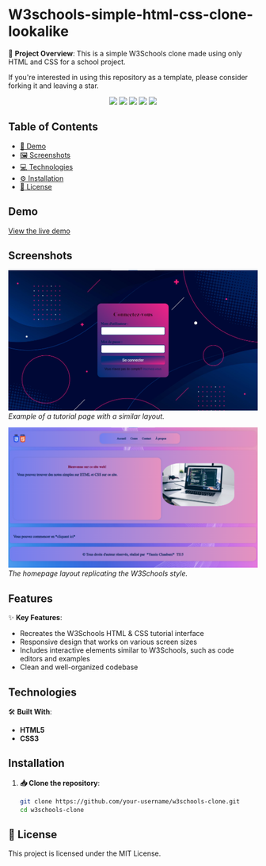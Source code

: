 # W3schools-simple-html-css-clone-lookalike

📝 **Project Overview**: This is a simple W3Schools clone made using only HTML and CSS for a school project.

If you're interested in using this repository as a template, please consider forking it and leaving a star.

<div align="center">
  <img src='https://img.shields.io/github/issues/shadowxdgamer/w3schools-simple-html-css-clone?style=for-the-badge&logo=appveyor' />
  <img src='https://img.shields.io/github/forks/shadowxdgamer/w3schools-simple-html-css-clone?style=for-the-badge&logo=appveyor' />
  <img src='https://img.shields.io/github/stars/shadowxdgamer/w3schools-simple-html-css-clone?style=for-the-badge&logo=appveyor' />
  <img src='https://img.shields.io/github/license/shadowxdgamer/w3schools-simple-html-css-clone?style=for-the-badge&logo=appveyor' />
  <a>
    <img src="https://api.visitorbadge.io/api/visitors?path=https%3A%2F%2Fgithub.com%2Fshadowxdgamer%2Fw3schools-simple-html-css-clone&countColor=%23263759" />
  </a>
</div>

## Table of Contents
- [🚀 Demo](#demo)
- [🖼️ Screenshots](#screenshots)
- [💻 Technologies](#technologies)
- [⚙️ Installation](#installation)
- [📜 License](#license)

## Demo

[View the live demo]([#](https://shadowxdgamer.github.io/w3schools-simple-html-css-clone/source/login.html))

## Screenshots
![🔐 Login Screen](screenshots/Login-page.png)
*Example of a tutorial page with a similar layout.*

![🏠 Homepage](screenshots/homepage.png)
*The homepage layout replicating the W3Schools style.*

## Features

✨ **Key Features**:
- Recreates the W3Schools HTML & CSS tutorial interface
- Responsive design that works on various screen sizes
- Includes interactive elements similar to W3Schools, such as code editors and examples
- Clean and well-organized codebase

## Technologies

🛠️ **Built With**:
- **HTML5**
- **CSS3**

## Installation

1. **📥 Clone the repository**:
   ```bash
   git clone https://github.com/your-username/w3schools-clone.git
   cd w3schools-clone

## 📄 License

This project is licensed under the MIT License. 
